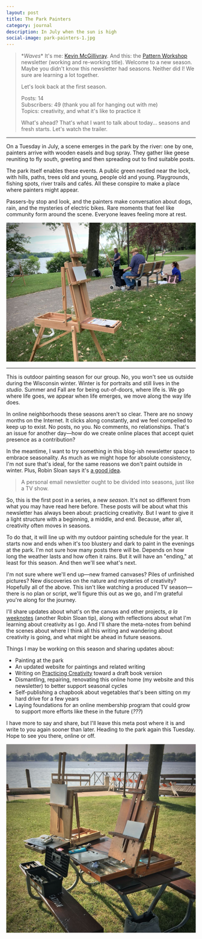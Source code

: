 ```yaml
---
layout: post
title: The Park Painters
category: journal
description: In July when the sun is high
social-image: park-painters-1.jpg
---
```


> \**Waves*\* It's me: [Kevin McGillivray](https://twitter.com/kev_mcg). And this: the [Pattern Workshop](https://patternworkshop.substack.com/about) newsletter (working and re-working title). Welcome to a new season. Maybe you didn't know this newsletter had seasons. Neither did I! We sure are learning a lot together.
>
>Let's look back at the first season.
>
>Posts: 14  
>Subscribers: 49 (thank you all for hanging out with me)  
>Topics: creativity, and what it's like to practice it
>
>What's ahead? That's what I want to talk about today... seasons and fresh starts. Let's watch the trailer.

---

On a Tuesday in July, a scene emerges in the park by the river: one by one, painters arrive with wooden easels and bug spray. They gather like geese reuniting to fly south, greeting and then spreading out to find suitable posts.

The park itself enables these events. A public green nestled near the lock, with hills, paths, trees old and young, people old and young. Playgrounds, fishing spots, river trails and cafés. All these conspire to make a place where painters might appear.

Passers-by stop and look, and the painters make conversation about dogs, rain, and the mysteries of electric bikes. Rare moments that feel like community form around the scene. Everyone leaves feeling more at rest.

![Park painters with easels](/img/park-painters-1.jpg)

---

This is outdoor painting season for our group. No, you won't see us outside during the Wisconsin winter. Winter is for portraits and still lives in the _studio_. Summer and Fall are for being out-of-doors, where life is. We go where life goes, we appear when life emerges, we move along the way life does.

In online neighborhoods these seasons aren't so clear. There are no snowy months on the Internet. It clicks along constantly, and we feel compelled to keep up to exist. No posts, no you. No comments, no relationships. That's an issue for another day—how do we create online places that accept quiet presence as a contribution?

In the meantime, I want to try something in this blog-ish newsletter space to embrace seasonality. As much as we might hope for absolute consistency, I'm not sure that's ideal, for the same reasons we don't paint outside in winter. Plus, Robin Sloan says it's [a good idea](https://www.robinsloan.com/notes/newsletter-seasons/).

> A personal email newsletter ought to be divided into seasons, just like a TV show.

So, this is the first post in a series, a new _season_. It's not so different from what you may have read here before. These posts will be about what this newsletter has always been about: practicing creativity. But I want to give it a light structure with a beginning, a middle, and end. Because, after all, creativity often moves in seasons.

To do that, it will line up with my outdoor painting schedule for the year. It starts now and ends when it's too blustery and dark to paint in the evenings at the park. I'm not sure how many posts there will be. Depends on how long the weather lasts and how often it rains. But it will have an "ending," at least for this season. And then we'll see what's next.

I'm not sure where we'll end up—new framed canvases? Piles of unfinished pictures? New discoveries on the nature and mysteries of creativity? Hopefully all of the above. This isn't like watching a produced TV season—there is no plan or script, we'll figure this out as we go, and I'm grateful you're along for the journey.

I'll share updates about what's on the canvas and other projects, _a la_ [weeknotes](http://snarkmarket.com/2011/7189) (another Robin Sloan tip), along with reflections about what I'm learning about creativity as I go. And I'll share the meta-notes from behind the scenes about where I think all this writing and wandering about creativity is going, and what might be ahead in future seasons.

Things I may be working on this season and sharing updates about:

- Painting at the park
- An updated website for paintings and related writing
- Writing on [Practicing Creativity](https://practicingcreativity.kevinmcgillivray.net) toward a draft book version
- Dismantling, repairing, renovating this online home (my website and this newsletter) to better support seasonal cycles
- Self-publishing a chapbook about vegetables that's been sitting on my hard drive for a few years
- Laying foundations for an online membership program that could grow to support more efforts like these in the future (_???_)

I have more to say and share, but I'll leave this meta post where it is and write to you again sooner than later. Heading to the park again this Tuesday. Hope to see you there, online or off.

![Painting easels on a park bench](/img/park-painters-2.jpg)
